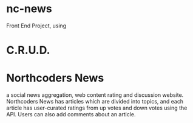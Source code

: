 # nc-news
Front End Project,  using 
# C.R.U.D.  
# Northcoders News
a social news aggregation, web content rating and discussion website.
Northcoders News has articles which are divided into topics, and each article has user-curated ratings from up votes and down votes using the API.
Users can also add comments about an article.
